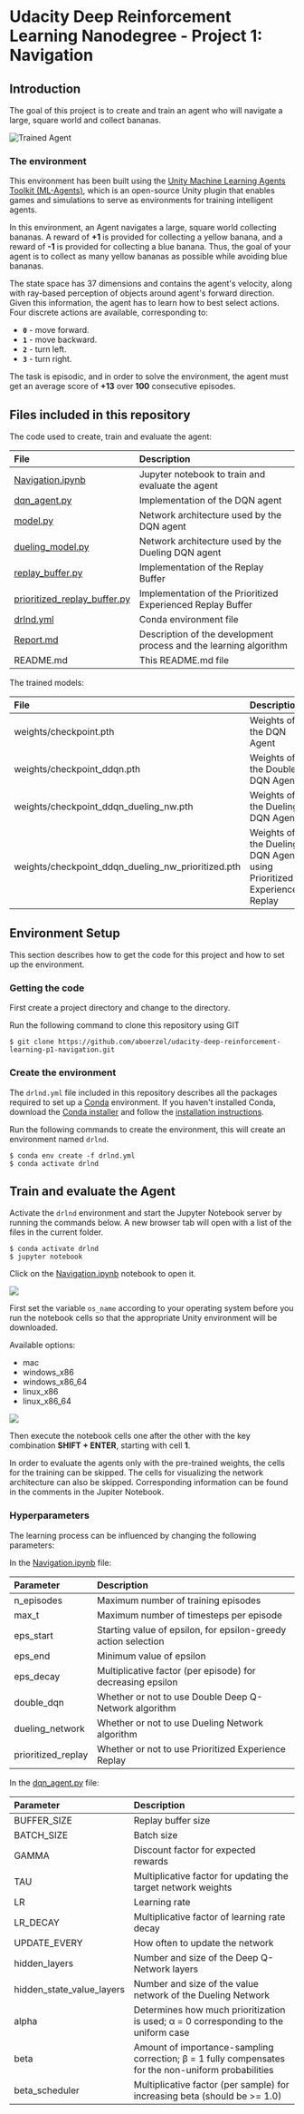 [//]: # (Image References)

[image1]: https://user-images.githubusercontent.com/10624937/42135619-d90f2f28-7d12-11e8-8823-82b970a54d7e.gif "Trained Agent"

# Udacity Deep Reinforcement Learning Nanodegree - Project 1: Navigation

## Introduction

The goal of this project is to create and train an agent who will navigate a large, square world and collect bananas.

![Trained Agent][image1]

### The environment
This environment has been built using the [Unity Machine Learning Agents Toolkit (ML-Agents)](https://github.com/Unity-Technologies/ml-agents), which is an open-source Unity plugin that enables games and simulations to serve as environments for training intelligent agents.  


In this environment, an Agent navigates a large, square world collecting bananas. A reward of **+1** is provided for collecting a yellow banana, and a reward of **-1** is provided for collecting a blue banana. Thus, the goal of your agent is to collect as many yellow bananas as possible while avoiding blue bananas.

The state space has 37 dimensions and contains the agent's velocity, along with ray-based perception of objects around agent's forward direction.  Given this information, the agent has to learn how to best select actions.  Four discrete actions are available, corresponding to:
- **`0`** - move forward.
- **`1`** - move backward.
- **`2`** - turn left.
- **`3`** - turn right.

The task is episodic, and in order to solve the environment, the agent must get an average score of **+13** over **100** consecutive episodes.

## Files included in this repository

The code used to create, train and evaluate the agent:

|File                                                         |Description                                                        |
|:------------------------------------------------------------|:------------------------------------------------------------------|
|[Navigation.ipynb](Navigation.ipynb)                         |Jupyter notebook to train and evaluate the agent                   |
|[dqn_agent.py](dqn_agent.py)                                 |Implementation of the DQN agent                                    |
|[model.py](model.py)                                         |Network architecture used by the DQN agent                         |
|[dueling_model.py](dueling_model.py)                         |Network architecture used by the Dueling DQN agent                 |
|[replay_buffer.py](replay_buffer.py)                         |Implementation of the Replay Buffer                                |
|[prioritized_replay_buffer.py](prioritized_replay_buffer.py) |Implementation of the Prioritized Experienced Replay Buffer        |
|[drlnd.yml](drlnd.yml)                                       |Conda environment file                                             |
|[Report.md](Report.md)                                       |Description of the development process and the learning algorithm  |
|README.md                                                    |This README.md file                                                |

The trained models:

|File                                               |Description                                                         |
|:--------------------------------------------------|:-------------------------------------------------------------------|
|weights/checkpoint.pth                             |Weights of the DQN Agent                                            |
|weights/checkpoint_ddqn.pth                        |Weights of the Double DQN Agent                                     |
|weights/checkpoint_ddqn_dueling_nw.pth             |Weights of the Dueling DQN Agent                                    |
|weights/checkpoint_ddqn_dueling_nw_prioritized.pth |Weights of the Dueling DQN Agent using Prioritized Experience Replay|


## Environment Setup

This section describes how to get the code for this project and how to set up the environment.

### Getting the code

First create a project directory and change to the directory.

Run the following command to clone this repository using GIT

```
$ git clone https://github.com/aboerzel/udacity-deep-reinforcement-learning-p1-navigation.git
```

### Create the environment
The `drlnd.yml` file included in this repository describes all the packages required to set up a [Conda](https://docs.conda.io/projects/conda/en/latest/index.html) environment.
If you haven't installed Conda, download the [Conda installer](https://www.anaconda.com/distribution/) and follow the [installation instructions](https://docs.anaconda.com/anaconda/install/).

Run the following commands to create the environment, this will create an environment named `drlnd`.

```
$ conda env create -f drlnd.yml  
$ conda activate drlnd  
```

## Train and evaluate the Agent

Activate the `drlnd` environment and start the Jupyter Notebook server by running the commands below. A new browser tab will open with a list of the files in the current folder.

```
$ conda activate drlnd
$ jupyter notebook
```

Click on the [Navigation.ipynb](Navigation.ipynb) notebook to open it.  

![](./resources/jupyter_notebook_workspace.png)  

First set the variable `os_name` according to your operating system before you run the notebook cells so that the appropriate Unity environment will be downloaded.

Available options:

* mac
* windows_x86
* windows_x86_64
* linux_x86
* linux_x86_64  

![](./resources/choose_operating_system.png)

Then execute the notebook cells one after the other with the key combination **SHIFT + ENTER**, starting with cell **1**.

In order to evaluate the agents only with the pre-trained weights, the cells for the training can be skipped. 
The cells for visualizing the network architecture can also be skipped. 
Corresponding information can be found in the comments in the Jupiter Notebook.

### Hyperparameters
The learning process can be influenced by changing the following parameters:  

In the [Navigation.ipynb](Navigation.ipynb) file:  

|Parameter         |Description|
|:-----------------|:----------|
|n_episodes        |Maximum number of training episodes|
|max_t             |Maximum number of timesteps per episode|
|eps_start         |Starting value of epsilon, for epsilon-greedy action selection|
|eps_end           |Minimum value of epsilon|
|eps_decay         |Multiplicative factor (per episode) for decreasing epsilon|
|double_dqn        |Whether or not to use Double Deep Q-Network algorithm|
|dueling_network   |Whether or not to use Dueling Network algorithm|
|prioritized_replay|Whether or not to use Prioritized Experience Replay|


In the [dqn_agent.py](dqn_agent.py) file:

|Parameter                 |Description|
|:-------------------------|:----------|
|BUFFER_SIZE               |Replay buffer size|
|BATCH_SIZE                |Batch size|
|GAMMA                     |Discount factor for expected rewards|
|TAU                       |Multiplicative factor for updating the target network weights|
|LR                        |Learning rate|
|LR_DECAY                  |Multiplicative factor of learning rate decay|
|UPDATE_EVERY              |How often to update the network|
|hidden_layers             |Number and size of the Deep Q-Network layers|
|hidden_state_value_layers |Number and size of the value network of the Dueling Network|
|alpha                     |Determines how much prioritization is used; α = 0 corresponding to the uniform case|
|beta                      |Amount of importance-sampling correction; β = 1 fully compensates for the non-uniform probabilities|
|beta_scheduler            |Multiplicative factor (per sample) for increasing beta (should be >= 1.0)|

